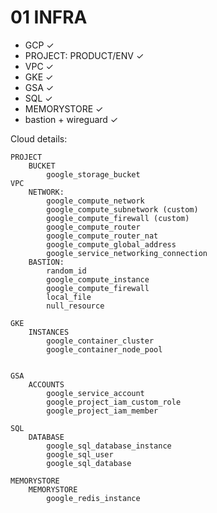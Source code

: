 01 INFRA
========

* GCP ✓
* PROJECT: PRODUCT/ENV ✓
* VPC ✓
* GKE ✓
* GSA ✓
* SQL ✓
* MEMORYSTORE ✓
* bastion + wireguard ✓

Cloud details:

```
PROJECT
    BUCKET
        google_storage_bucket
VPC
    NETWORK:
        google_compute_network
        google_compute_subnetwork (custom)
        google_compute_firewall (custom)
        google_compute_router
        google_compute_router_nat
        google_compute_global_address
        google_service_networking_connection
    BASTION:
        random_id
        google_compute_instance
        google_compute_firewall
        local_file
        null_resource

GKE
    INSTANCES
        google_container_cluster
        google_container_node_pool


GSA
    ACCOUNTS
        google_service_account
        google_project_iam_custom_role
        google_project_iam_member

SQL
    DATABASE
        google_sql_database_instance
        google_sql_user
        google_sql_database

MEMORYSTORE
    MEMORYSTORE
        google_redis_instance
```
